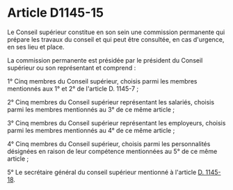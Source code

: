 # Article D1145-15

Le Conseil supérieur constitue en son sein une commission permanente qui prépare les travaux du conseil et qui peut être consultée, en cas d'urgence, en ses lieu et place.

La commission permanente est présidée par le président du Conseil supérieur ou son représentant et comprend :

1° Cinq membres du Conseil supérieur, choisis parmi les membres mentionnés aux 1° et 2° de l'article D. 1145-7 ;

2° Cinq membres du Conseil supérieur représentant les salariés, choisis parmi les membres mentionnés au 3° de ce même article ;

3° Cinq membres du Conseil supérieur représentant les employeurs, choisis parmi les membres mentionnés au 4° de ce même article ;

4° Cinq membres du Conseil supérieur, choisis parmi les personnalités désignées en raison de leur compétence mentionnées au 5° de ce même article ;

5° Le secrétaire général du conseil supérieur mentionné à l'article [D. 1145-18][1].

 [1]: /affichCodeArticle.do?cidTexte=LEGITEXT000006072050&idArticle=LEGIARTI000018482784&dateTexte=&categorieLien=cid